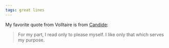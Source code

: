```yaml
---
tags: great lines
---
```



My favorite quote from Volltaire is from [Candide](https://www.owleyes.org/text/candide/read/chapter-xxv-visit-lord-pococurante#root-218765-14):

> For my part, I read only to please myself. I like only that which serves my purpose.